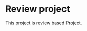 # Review project

This project is review based [Project](https://zippy-tanuki-4e2d1d.netlify.app/).
